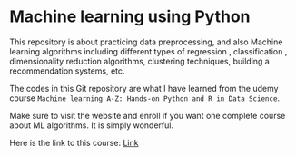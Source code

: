 # Machine learning using Python 
This repository is about practicing data preprocessing, and also Machine learning algorithms including different types of regression , classification , dimensionality reduction algorithms, clustering techniques, building a recommendation systems, etc.

The codes in this Git repository are what I have learned from the udemy course `Machine learning A-Z: Hands-on Python and R in Data Science`. 

Make sure to visit the website and enroll if you want one complete course about ML algorithms. It is simply wonderful.

Here is the link to this course: [Link](https://www.udemy.com/course/machinelearning/)


